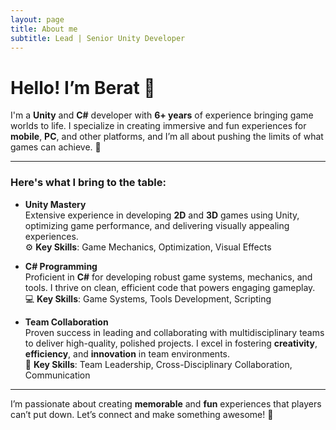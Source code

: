 ```yaml
---
layout: page
title: About me
subtitle: Lead | Senior Unity Developer
---
```


# Hello! I’m Berat 👋

I'm a **Unity** and **C#** developer with **6+ years** of experience bringing game worlds to life. I specialize in creating immersive and fun experiences for **mobile**, **PC**, and other platforms, and I’m all about pushing the limits of what games can achieve. 🚀

---

### Here's what I bring to the table:

- **Unity Mastery**  
  Extensive experience in developing **2D** and **3D** games using Unity, optimizing game performance, and delivering visually appealing experiences.  
  ⚙️ **Key Skills**: Game Mechanics, Optimization, Visual Effects

- **C# Programming**  
  Proficient in **C#** for developing robust game systems, mechanics, and tools. I thrive on clean, efficient code that powers engaging gameplay.  
  💻 **Key Skills**: Game Systems, Tools Development, Scripting

- **Team Collaboration**  
  Proven success in leading and collaborating with multidisciplinary teams to deliver high-quality, polished projects. I excel in fostering **creativity**, **efficiency**, and **innovation** in team environments.  
  🤝 **Key Skills**: Team Leadership, Cross-Disciplinary Collaboration, Communication

---

I’m passionate about creating **memorable** and **fun** experiences that players can’t put down. Let’s connect and make something awesome! 🎉


